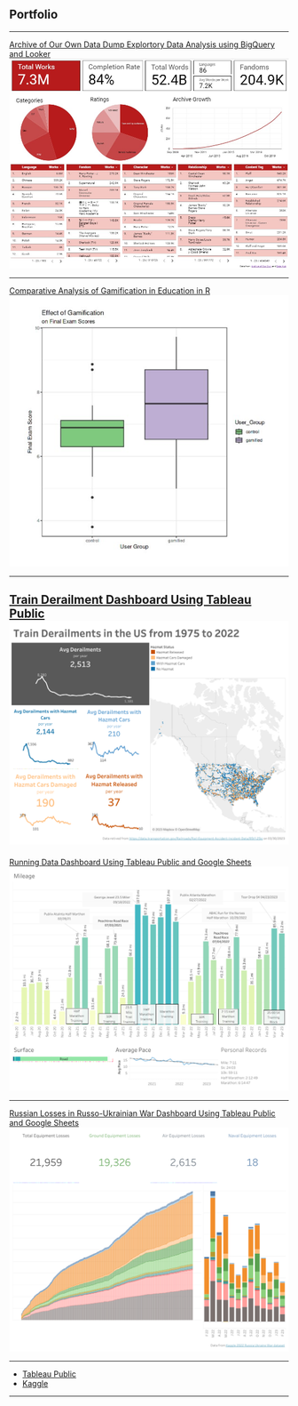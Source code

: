 ## Portfolio

---

[Archive of Our Own Data Dump Explortory Data Analysis using BigQuery and Looker](/AO3_EDA.md)
<img src="images/AO3 dashbaord.jpg?raw=true">

---
[Comparative Analysis of Gamification in Education in R](https://www.kaggle.com/code/ashleylevy/gamification-effect-on-student-test-scores)
<img src="images/gamification.jpg?raw=true"/>


---


[Train Derailment Dashboard Using Tableau Public](/train.md)
<img src="images/train dashboard.png?raw=true"/>
---

[Running Data Dashboard Using Tableau Public and Google Sheets](/running_dashboard.md)
<img src="images/running_dash_v3.png?raw=true"/>


---
          
[Russian Losses in Russo-Ukrainian War Dashboard Using Tableau Public and Google Sheets](/russo-ukrainian_war_dash.md)
<img src="images/equipment_dash.png?raw=true"/>
          
---
          
- [Tableau Public](https://public.tableau.com/app/profile/ashley.levy8624)
- [Kaggle](https://www.kaggle.com/ashleylevy)

---
